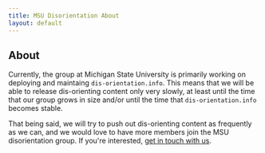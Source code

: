 ```yaml
---
title: MSU Disorientation About
layout: default
---
```


## About

Currently, the group at Michigan State University is primarily working on deploying and maintaing `dis-orientation.info`. This means that we will be able to release dis-orienting content only very slowly, at least until the time that our group grows in size and/or until the time that `dis-orientation.info` becomes stable.

That being said, we will try to push out dis-orienting content as frequently as we can, and we would love to have more members join the MSU disorientation group. If you're interested, [get in touch with us](http://msu.dis-orientation.info/contact).